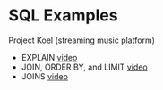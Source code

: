# SQL Examples
Project Koel (streaming music platform)
  * EXPLAIN [video](https://github.com/user-attachments/assets/45fac86c-18e7-4a99-b418-876646b88e18)
  * JOIN, ORDER BY, and LIMIT [video](https://github.com/user-attachments/assets/73e5f277-08b7-4c25-8e09-e28b63380e91)
  * JOINS [video](https://github.com/user-attachments/files/15959954/SQL.Testing.mp4.zip)
